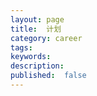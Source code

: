 ```yaml
---
layout: page
title:  计划
category: career
tags:
keywords:
description:
published:  false
---
```
























